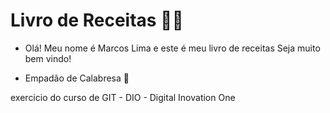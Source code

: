 # Livro de Receitas 👨‍🍳
 - Olá! Meu nome é Marcos Lima e este é meu livro de receitas Seja muito bem vindo!
* Empadão de Calabresa 🥧

exercicio do curso de GIT - DIO - Digital Inovation One

